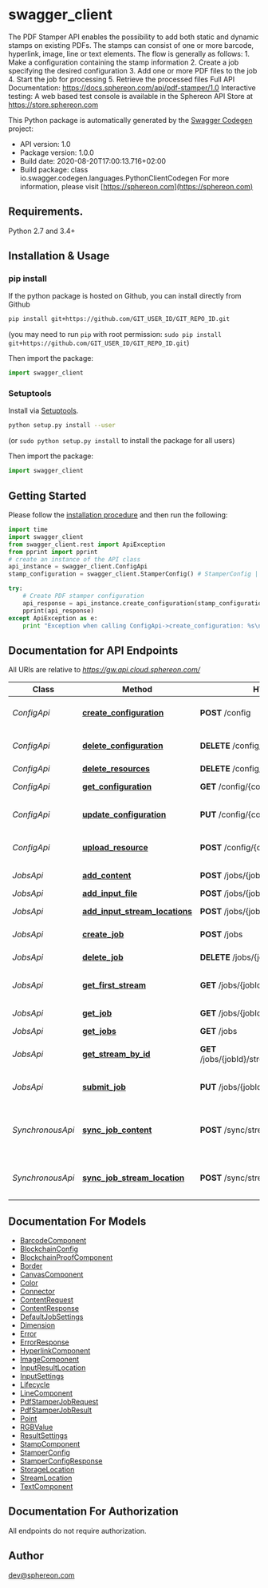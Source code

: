 # swagger_client
The PDF Stamper API enables the possibility to add both static and dynamic stamps on existing PDFs. The stamps can consist of one or more barcode, hyperlink, image, line or text elements.    The flow is generally as follows:  1. Make a configuration containing the stamp information  2. Create a job specifying the desired configuration  3. Add one or more PDF files to the job  4. Start the job for processing  5. Retrieve the processed files    Full API Documentation: https://docs.sphereon.com/api/pdf-stamper/1.0  Interactive testing: A web based test console is available in the Sphereon API Store at https://store.sphereon.com

This Python package is automatically generated by the [Swagger Codegen](https://github.com/swagger-api/swagger-codegen) project:

- API version: 1.0
- Package version: 1.0.0
- Build date: 2020-08-20T17:00:13.716+02:00
- Build package: class io.swagger.codegen.languages.PythonClientCodegen
For more information, please visit [https://sphereon.com](https://sphereon.com)

## Requirements.

Python 2.7 and 3.4+

## Installation & Usage
### pip install

If the python package is hosted on Github, you can install directly from Github

```sh
pip install git+https://github.com/GIT_USER_ID/GIT_REPO_ID.git
```
(you may need to run `pip` with root permission: `sudo pip install git+https://github.com/GIT_USER_ID/GIT_REPO_ID.git`)

Then import the package:
```python
import swagger_client 
```

### Setuptools

Install via [Setuptools](http://pypi.python.org/pypi/setuptools).

```sh
python setup.py install --user
```
(or `sudo python setup.py install` to install the package for all users)

Then import the package:
```python
import swagger_client
```

## Getting Started

Please follow the [installation procedure](#installation--usage) and then run the following:

```python
import time
import swagger_client
from swagger_client.rest import ApiException
from pprint import pprint
# create an instance of the API class
api_instance = swagger_client.ConfigApi
stamp_configuration = swagger_client.StamperConfig() # StamperConfig | The PDF stamper configuration

try:
    # Create PDF stamper configuration
    api_response = api_instance.create_configuration(stamp_configuration)
    pprint(api_response)
except ApiException as e:
    print "Exception when calling ConfigApi->create_configuration: %s\n" % e

```

## Documentation for API Endpoints

All URIs are relative to *https://gw.api.cloud.sphereon.com/*

Class | Method | HTTP request | Description
------------ | ------------- | ------------- | -------------
*ConfigApi* | [**create_configuration**](docs/ConfigApi.md#create_configuration) | **POST** /config | Create PDF stamper configuration
*ConfigApi* | [**delete_configuration**](docs/ConfigApi.md#delete_configuration) | **DELETE** /config/{configId} | Delete PDF stamper configuration
*ConfigApi* | [**delete_resources**](docs/ConfigApi.md#delete_resources) | **DELETE** /config/{configId}/streams | Delete resources
*ConfigApi* | [**get_configuration**](docs/ConfigApi.md#get_configuration) | **GET** /config/{configId} | Get PDF stamper configuration
*ConfigApi* | [**update_configuration**](docs/ConfigApi.md#update_configuration) | **PUT** /config/{configId} | Update PDF stamper configuration
*ConfigApi* | [**upload_resource**](docs/ConfigApi.md#upload_resource) | **POST** /config/{configId}/streams/multipart | Upload a configuration resource
*JobsApi* | [**add_content**](docs/JobsApi.md#add_content) | **POST** /jobs/{jobId}/streams/content | Upload a base64 encoded file
*JobsApi* | [**add_input_file**](docs/JobsApi.md#add_input_file) | **POST** /jobs/{jobId}/streams/multipart | Upload a file
*JobsApi* | [**add_input_stream_locations**](docs/JobsApi.md#add_input_stream_locations) | **POST** /jobs/{jobId}/streams/location | Add Input Stream Location(s)
*JobsApi* | [**create_job**](docs/JobsApi.md#create_job) | **POST** /jobs | Create PDF stamper job
*JobsApi* | [**delete_job**](docs/JobsApi.md#delete_job) | **DELETE** /jobs/{jobId} | Delete a job manually
*JobsApi* | [**get_first_stream**](docs/JobsApi.md#get_first_stream) | **GET** /jobs/{jobId}/streams/result | Get the current/first result stream
*JobsApi* | [**get_job**](docs/JobsApi.md#get_job) | **GET** /jobs/{jobId} | Job definition and state
*JobsApi* | [**get_jobs**](docs/JobsApi.md#get_jobs) | **GET** /jobs | Get all jobs
*JobsApi* | [**get_stream_by_id**](docs/JobsApi.md#get_stream_by_id) | **GET** /jobs/{jobId}/streams/result/{correlationId} | Get the result stream by correlation Id
*JobsApi* | [**submit_job**](docs/JobsApi.md#submit_job) | **PUT** /jobs/{jobId} | Submit PDF stamper job for processing
*SynchronousApi* | [**sync_job_content**](docs/SynchronousApi.md#sync_job_content) | **POST** /sync/streams/content | Execute a synchronous stamp job with a content request/response.
*SynchronousApi* | [**sync_job_stream_location**](docs/SynchronousApi.md#sync_job_stream_location) | **POST** /sync/streams/location | Execute a synchronous stamp job with a streamlocation.


## Documentation For Models

 - [BarcodeComponent](docs/BarcodeComponent.md)
 - [BlockchainConfig](docs/BlockchainConfig.md)
 - [BlockchainProofComponent](docs/BlockchainProofComponent.md)
 - [Border](docs/Border.md)
 - [CanvasComponent](docs/CanvasComponent.md)
 - [Color](docs/Color.md)
 - [Connector](docs/Connector.md)
 - [ContentRequest](docs/ContentRequest.md)
 - [ContentResponse](docs/ContentResponse.md)
 - [DefaultJobSettings](docs/DefaultJobSettings.md)
 - [Dimension](docs/Dimension.md)
 - [Error](docs/Error.md)
 - [ErrorResponse](docs/ErrorResponse.md)
 - [HyperlinkComponent](docs/HyperlinkComponent.md)
 - [ImageComponent](docs/ImageComponent.md)
 - [InputResultLocation](docs/InputResultLocation.md)
 - [InputSettings](docs/InputSettings.md)
 - [Lifecycle](docs/Lifecycle.md)
 - [LineComponent](docs/LineComponent.md)
 - [PdfStamperJobRequest](docs/PdfStamperJobRequest.md)
 - [PdfStamperJobResult](docs/PdfStamperJobResult.md)
 - [Point](docs/Point.md)
 - [RGBValue](docs/RGBValue.md)
 - [ResultSettings](docs/ResultSettings.md)
 - [StampComponent](docs/StampComponent.md)
 - [StamperConfig](docs/StamperConfig.md)
 - [StamperConfigResponse](docs/StamperConfigResponse.md)
 - [StorageLocation](docs/StorageLocation.md)
 - [StreamLocation](docs/StreamLocation.md)
 - [TextComponent](docs/TextComponent.md)


## Documentation For Authorization

 All endpoints do not require authorization.


## Author

dev@sphereon.com

